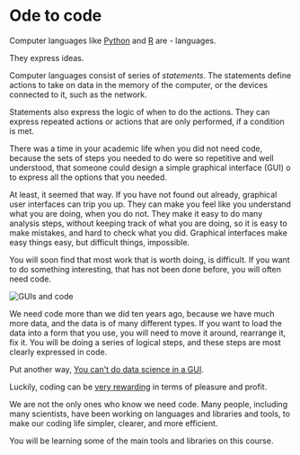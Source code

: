 # Ode to code

Computer languages like [Python](https://python.org) and
[R](https://r-project.org) are \- languages.

They express ideas.

Computer languages consist of series of *statements*.  The statements define
actions to take on data in the memory of the computer, or the devices
connected to it, such as the network.

Statements also express the logic of when to do the actions.
They can express repeated actions or actions that are only
performed, if a condition is met.

There was a time in your academic life when you did not need
code, because the sets of steps you needed to do were so
repetitive and well understood, that someone could design
a simple graphical interface (GUI) o to express all the options
that you needed.

At least, it seemed that way.  If you have not found out
already, graphical user interfaces can trip you up.  They can
make you feel like you understand what you are doing, when you
do not.  They make it easy to do many analysis steps, without
keeping track of what you are doing, so it is easy to make
mistakes, and hard to check what you did.  Graphical interfaces
make easy things easy, but difficult things, impossible.

You will soon find that most work that is worth doing, is
difficult.  If you want to do something interesting, that has
not been done before, you will often need code.

![GUIs and code](../images/gui_and_code.png)

We need code more than we did ten years ago, because we have
much more data, and the data is of many different types.  If
you want to load the data into a form that you use, you will
need to move it around, rearrange it, fix it. You will be doing
a series of logical steps, and these steps are most clearly
expressed in code.

Put another way, [You can't do data science in a
GUI](https://www.youtube.com/watch?v=cpbtcsGE0OA).

Luckily, coding can be [very
rewarding](http://asterisk.dynevor.org/joys-of-craft.html) in
terms of pleasure and profit.

We are not the only ones who know we need code.  Many people,
including many scientists, have been working on languages and
libraries and tools, to make our coding life simpler, clearer,
and more efficient.

You will be learning some of the main tools and libraries on this course.
